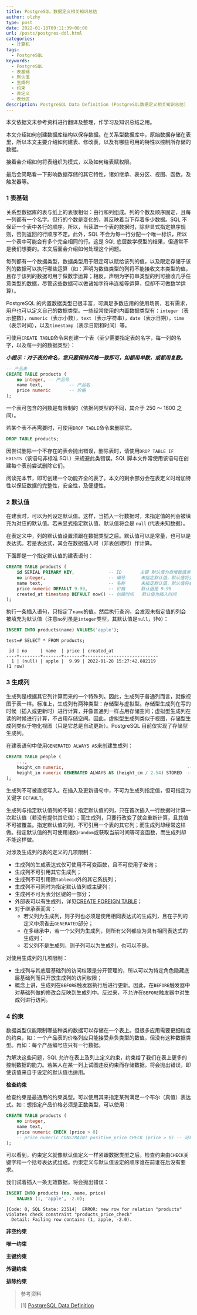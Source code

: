 ```yaml
---
title: PostgreSQL 数据定义相关知识总结
author: olzhy
type: post
date: 2022-01-18T09:11:39+08:00
url: /posts/postgres-ddl.html
categories:
  - 计算机
tags:
  - PostgreSQL
keywords:
  - PostgreSQL
  - 表基础
  - 默认值
  - 生成列
  - 约束
  - 表定义
  - 表分区
description: PostgreSQL Data Definition (PostgreSQL数据定义相关知识总结)
---
```


本文依据文末参考资料进行翻译及整理，作学习及知识总结之用。

本文介绍如何创建数据库结构以保存数据。在关系型数据库中，原始数据存储在表里，所以本文主要介绍如何建表、修改表，以及有哪些可用的特性以控制所存储的数据。

接着会介绍如何将表组织为模式，以及如何给表赋权限。

最后会简略看一下影响数据存储的其它特性，诸如继承、表分区、视图、函数，及触发器等。

### 1 表基础

关系型数据库的表与纸上的表很相似：由行和列组成。列的个数及顺序固定，且每一列都有一个名字。但行的个数是变化的，其反映着当下存着多少数据。SQL 不保证一个表中各行的顺序。所以，当读取一个表的数据时，除非显式指定排序规则，否则返回的行顺序不定。此外，SQL 不会为每一行分配一个唯一标识，所以一个表中可能会有多个完全相同的行。这是 SQL 底层数学模型的结果，但通常不是我们想要的。本文后面会介绍如何处理这个问题。

每列都有一个数据类型，数据类型用于限定可以赋给该列的值，以及限定存储于该列的数据可以执行哪些运算（如：声明为数值类型的列将不能接收文本类型的值，且存于该列的数据可用于做数学运算；相反，声明为字符串类型的列可接收几乎任意类型的数据，尽管这些数据可以做诸如字符串连接等运算，但却不可做数学运算）。

PostgreSQL 的内置数据类型已很丰富，可满足多数应用的使用场景，若有需求，用户也可以定义自己的数据类型。一些经常使用的内置数据类型有：`integer`（表示整数），`numeric`（表示小数），`text`（表示字符串），`date`（表示日期），`time`（表示时间），以及`timestamp`（表示日期和时间）等。

可使用`CREATE TABLE`命令来创建一个表（至少需要指定表的名字，每一列的名字，以及每一列的数据类型）：

**_小提示：对于表的命名，您只要保持风格一致即可，如都用单数，或都用复数。_**

```sql
-- 产品表
CREATE TABLE products (
    no integer, -- 产品号
    name text,          -- 产品名
    price numeric       -- 价格
);
```

一个表可包含的列数是有限制的（依据列类型的不同，其介于 250 ～ 1600 之间）。

若某个表不再需要时，可使用`DROP TABLE`命令来删除它。

```sql
DROP TABLE products;
```

因尝试删除一个不存在的表会抛出错误，删除表时，请使用`DROP TABLE IF EXISTS`（该语句非标准 SQL）来规避此类错误。SQL 脚本文件常使用该语句在创建每个表前尝试删除它们。

阅读完本节，即可创建一个功能齐全的表了。本文的剩余部分会在表定义时增加特性以保证数据的完整性，安全性，及便捷性。

### 2 默认值

在建表时，可以为列设定默认值。这样，当插入一行数据时，未指定值的列会被填充为对应的默认值。若未显式指定默认值，默认值将会是 `null` (代表未知数据）。

在表定义中，列的默认值设置须跟在数据类型之后。默认值可以是常量，也可以是表达式。若是表达式，其会在数据插入时（非表创建时）作计算。

下面即是一个指定默认值的建表语句：

```sql
CREATE TABLE products (
    id SERIAL PRIMARY KEY,             -- ID       主键 默认值为自增数值类型 SERIAL是一种简写方式 相当于 DEFAULT nextval('products_id_seq')
    no integer,                        -- 编号      未指定默认值，默认值将会是 null
    name text,                         -- 名称      未指定默认值，默认值将会是 null
    price numeric DEFAULT 9.99,        -- 价格      默认值是 9.99
    created_at timestamp DEFAULT now() -- 创建时间   默认值为插入时间
);
```

执行一条插入语句，只指定了`name`的值，然后执行查询，会发现未指定值的列会被填充为默认值（注意`no`列虽是`integer`类型，其默认值是`null`，非`0`）：

```sql
INSERT INTO products(name) VALUES('apple');
```

```shell
test=# SELECT * FROM products;

 id | no     | name  | price | created_at
----+--------+-------+-------+----------------------------
  1 | (null) | apple |  9.99 | 2022-01-28 15:27:42.882119
(1 row)
```

### 3 生成列

生成列是根据其它列计算而来的一个特殊列。因此，生成列于普通列而言，就像视图于表一样。标准上，生成列有两种类型：存储型与虚拟型。存储型生成列在写的时候（插入或更新时）进行计算，并像普通列一样占用存储空间；虚拟型生成列在读的时候进行计算，不占用存储空间。因此，虚拟型生成列类似于视图，存储型生成列类似于物化视图（只是它总是自动更新）。PostgreSQL 目前仅实现了存储型生成列。

在建表语句中使用`GENERATED ALWAYS AS`来创建生成列：

```sql
CREATE TABLE people (
    ...,
    height_cm numeric,                                               -- 身高（厘米）
    height_in numeric GENERATED ALWAYS AS (height_cm / 2.54) STORED  -- 身高（英寸）
);
```

生成列不可被直接写入。在插入及更新语句中，不可为生成列指定值，但可指定为关键字 `DEFAULT`。

生成列与指定默认值列的不同：指定默认值的列，只在首次插入一行数据时计算一次默认值（若没有提供其它值）；而生成列，只要行改变了就会重新计算，且其值不可被覆盖。指定默认值的列，不可引用一个表的其它列；而生成列却经常这样做。指定默认值的列可使用诸如`random`或获取当前时间等可变函数，而生成列却不能这样做。

对涉及生成列的表的定义的几项限制：

- 生成列的生成表达式仅可使用不可变函数，且不可使用子查询；
- 生成列不可引用其它生成列；
- 生成列不可引用除`tableoid`外的其它系统列；
- 生成列不可同时为指定默认值列或主键列；
- 生成列不可为表分区键的一部分；
- 外部表可以有生成列，详见[CREATE FOREIGN TABLE](https://www.postgresql.org/docs/14/sql-createforeigntable.html)；
- 对于继承表而言：
  - 若父列为生成列，则子列也必须是使用相同表达式的生成列，且在子列的定义中须省去`GENERATED`部分；
  - 在多继承中，若一个父列为生成列，则所有父列都应为具有相同表达式的生成列；
  - 若父列不是生成列，则子列可以为生成列，也可以不是。

对使用生成列的几项限制：

- 生成列与其底层基础列的访问权限是分开管理的，所以可以为特定角色隐藏底层基础列而只开放生成列的访问权限；
- 概念上讲，生成列在`BEFORE`触发器执行后进行更新。因此，在`BEFORE`触发器中对基础列做的修改会反映到生成列中。反过来，不允许在`BEFORE`触发器中对生成列进行访问。

### 4 约束

数据类型仅能限制哪些种类的数据可以存储在一个表上。但很多应用需要更细粒度的约束，如：一个产品表的价格列应只能接受非负类型的数值，但没有这种数据类型。再如：每个产品编号应只有一行数据。

为解决这些问题，SQL 允许在表上及列上定义约束，约束给了我们在表上更多的控制数据的能力。若某人在某一列上试图违反约束而存储数据，将会抛出错误，即使该值来自于设定的默认值也适用。

**检查约束**

检查约束是最通用的约束类型。可以使用其来指定某列满足一个布尔（真值）表达式。如：想指定产品价格必须是正数类型，可以使用：

```sql
CREATE TABLE products (
    no integer,
    name text,
    price numeric CHECK (price > 0)
    -- price numeric CONSTRAINT positive_price CHECK (price > 0) -- 可给约束起一个名字
);
```

可以看到，约束定义就像默认值定义一样紧跟数据类型之后。检查约束由`CHECK`关键字和一个括号表达式组成。约束定义与默认值设定的顺序谁在前谁在后没有要求。

我们试着插入一条无效数据，将会抛出错误：

```sql
INSERT INTO products (no, name, price)
    VALUES (1, 'apple', -2.0);
```

```text
[Code: 0, SQL State: 23514]  ERROR: new row for relation "products" violates check constraint "products_price_check"
  Detail: Failing row contains (1, apple, -2.0).
```

**非空约束**

**唯一约束**

**主键约束**

**外键约束**

**排除约束**

> 参考资料
>
> \[1\] [PostgreSQL Data Definition](https://www.postgresql.org/docs/14/ddl.html)

